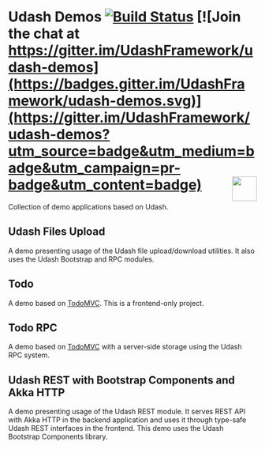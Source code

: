 # Udash Demos [![Build Status](https://travis-ci.org/UdashFramework/udash-demos.svg?branch=master)](https://travis-ci.org/UdashFramework/udash-demos) [![Join the chat at https://gitter.im/UdashFramework/udash-demos](https://badges.gitter.im/UdashFramework/udash-demos.svg)](https://gitter.im/UdashFramework/udash-demos?utm_source=badge&utm_medium=badge&utm_campaign=pr-badge&utm_content=badge) [<img align="right" height="50px" src="http://www.avsystem.com/avsystem_logo.png">](http://www.avsystem.com/)

Collection of demo applications based on Udash.

## Udash Files Upload

A demo presenting usage of the Udash file upload/download utilities. It also uses the Udash Bootstrap and RPC modules. 

## Todo

A demo based on [TodoMVC](http://todomvc.com/). This is a frontend-only project.

## Todo RPC

A demo based on [TodoMVC](http://todomvc.com/) with a server-side storage using the Udash RPC system. 

## Udash REST with Bootstrap Components and Akka HTTP

A demo presenting usage of the Udash REST module. It serves REST API with Akka HTTP in the backend application 
and uses it through type-safe Udash REST interfaces in the frontend. This demo uses the Udash Bootstrap Components library.
